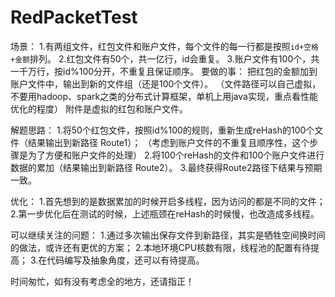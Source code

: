 # RedPacketTest

场景：
1.有两组文件，红包文件和账户文件，每个文件的每一行都是按照`id+空格+金额`排列。
2.红包文件有50个，共一亿行，id会重复。 
3.账户文件有100个，共一千万行，按id%100分开，不重复且保证顺序。 
要做的事： 把红包的金额加到账户文件中，输出到新的文件组（还是100个文件）。
（文件路径可以自己虚拟，不要用hadoop、spark之类的分布式计算框架，单机上用java实现，重点看性能优化的程度）
附件是虚拟的红包和账户文件。




解题思路：
1.将50个红包文件，按照id%100的规则，重新生成reHash的100个文件（结果输出到新路径 Route1）；
（考虑到账户文件的不重复且顺序性，这个步骤是为了方便和账户文件的处理）
2.将100个reHash的文件和100个账户文件进行数据的累加（结果输出到新路径 Route2）。
3.最终获得Route2路径下结果与预期一致。

优化：
1.首先想到的是数据累加的时候开启多线程，因为访问的都是不同的文件；
2.第一步优化后在测试的时候，上述瓶颈在reHash的时候慢，也改造成多线程。

可以继续关注的问题：
1.通过多次输出保存文件到新路径，其实是牺牲空间换时间的做法，或许还有更优的方案；
2.本地环境CPU核数有限，线程池的配置有待提高；
3.在代码编写及抽象角度，还可以有待提高。

时间匆忙，如有没有考虑全的地方，还请指正！
